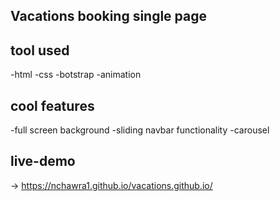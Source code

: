  Vacations booking single page 
 -----------------------------
 
 tool used
 ---------
 -html
 -css
 -botstrap
 -animation
 
 cool features
 -------------
 -full screen background
 -sliding navbar functionality
 -carousel
 
 live-demo 
 ---------
 -> https://nchawra1.github.io/vacations.github.io/
 
